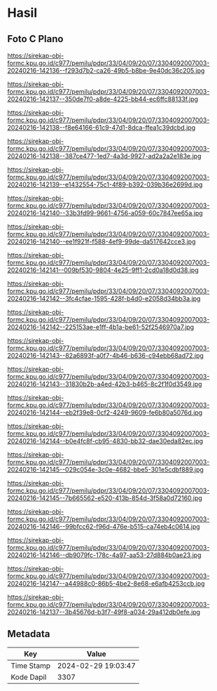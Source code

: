 # Hasil

## Foto C Plano

https://sirekap-obj-formc.kpu.go.id/c977/pemilu/pdpr/33/04/09/20/07/3304092007003-20240216-142136--f293d7b2-ca26-49b5-b8be-9e40dc36c205.jpg

https://sirekap-obj-formc.kpu.go.id/c977/pemilu/pdpr/33/04/09/20/07/3304092007003-20240216-142137--350de7f0-a8de-4225-bb44-ec6ffc88133f.jpg

https://sirekap-obj-formc.kpu.go.id/c977/pemilu/pdpr/33/04/09/20/07/3304092007003-20240216-142138--f8e64166-61c9-47d1-8dca-ffea1c39dcbd.jpg

https://sirekap-obj-formc.kpu.go.id/c977/pemilu/pdpr/33/04/09/20/07/3304092007003-20240216-142138--387ce477-1ed7-4a3d-9927-ad2a2a2e183e.jpg

https://sirekap-obj-formc.kpu.go.id/c977/pemilu/pdpr/33/04/09/20/07/3304092007003-20240216-142139--e1432554-75c1-4f89-b392-039b36e2699d.jpg

https://sirekap-obj-formc.kpu.go.id/c977/pemilu/pdpr/33/04/09/20/07/3304092007003-20240216-142140--33b3fd99-9661-4756-a059-60c7847ee65a.jpg

https://sirekap-obj-formc.kpu.go.id/c977/pemilu/pdpr/33/04/09/20/07/3304092007003-20240216-142140--ee1f921f-f588-4ef9-99de-da517642cce3.jpg

https://sirekap-obj-formc.kpu.go.id/c977/pemilu/pdpr/33/04/09/20/07/3304092007003-20240216-142141--009bf530-9804-4e25-9ff1-2cd0a18d0d38.jpg

https://sirekap-obj-formc.kpu.go.id/c977/pemilu/pdpr/33/04/09/20/07/3304092007003-20240216-142142--3fc4cfae-1595-428f-b4d0-e2058d34bb3a.jpg

https://sirekap-obj-formc.kpu.go.id/c977/pemilu/pdpr/33/04/09/20/07/3304092007003-20240216-142142--225153ae-e1ff-4b1a-be61-52f2546970a7.jpg

https://sirekap-obj-formc.kpu.go.id/c977/pemilu/pdpr/33/04/09/20/07/3304092007003-20240216-142143--82a6893f-a0f7-4b46-b636-c94ebb68ad72.jpg

https://sirekap-obj-formc.kpu.go.id/c977/pemilu/pdpr/33/04/09/20/07/3304092007003-20240216-142143--31830b2b-a4ed-42b3-b465-8c2f1f0d3549.jpg

https://sirekap-obj-formc.kpu.go.id/c977/pemilu/pdpr/33/04/09/20/07/3304092007003-20240216-142144--eb2f39e8-0cf2-4249-9609-fe6b80a5076d.jpg

https://sirekap-obj-formc.kpu.go.id/c977/pemilu/pdpr/33/04/09/20/07/3304092007003-20240216-142144--b0e4fc8f-cb95-4830-bb32-dae30eda82ec.jpg

https://sirekap-obj-formc.kpu.go.id/c977/pemilu/pdpr/33/04/09/20/07/3304092007003-20240216-142145--029c054e-3c0e-4682-bbe5-301e5cdbf889.jpg

https://sirekap-obj-formc.kpu.go.id/c977/pemilu/pdpr/33/04/09/20/07/3304092007003-20240216-142145--7b665562-e520-413b-854d-3f58a0d72160.jpg

https://sirekap-obj-formc.kpu.go.id/c977/pemilu/pdpr/33/04/09/20/07/3304092007003-20240216-142146--99bfcc62-f96d-476e-b515-ca74eb4c0614.jpg

https://sirekap-obj-formc.kpu.go.id/c977/pemilu/pdpr/33/04/09/20/07/3304092007003-20240216-142146--db9079fc-178c-4a97-aa53-27d884b0ae23.jpg

https://sirekap-obj-formc.kpu.go.id/c977/pemilu/pdpr/33/04/09/20/07/3304092007003-20240216-142147--a44988c0-86b5-4be2-8e68-e6afb4253ccb.jpg

https://sirekap-obj-formc.kpu.go.id/c977/pemilu/pdpr/33/04/09/20/07/3304092007003-20240216-142137--3b45676d-b3f7-49f8-a034-29a412db0efe.jpg


## Metadata

| Key        | Value               |
| ---------- | ------------------- |
| Time Stamp | 2024-02-29 19:03:47 |
| Kode Dapil | 3307                |



